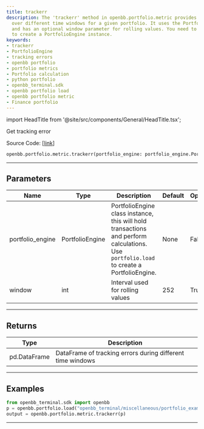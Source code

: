 ```yaml
---
title: trackerr
description: The 'trackerr' method in openbb.portfolio.metric provides tracking errors
  over different time windows for a given portfolio. It uses the PortfolioEngine instance
  and has an optional window parameter for rolling values. You need to call portfolio.load
  to create a PortfolioEngine instance.
keywords:
- trackerr
- PortfolioEngine
- tracking errors
- openbb portfolio
- portfolio metrics
- Portfolio calculation
- python portfolio
- openbb_terminal.sdk
- openbb portfolio load
- openbb portfolio metric
- Finance portfolio
---
```


import HeadTitle from '@site/src/components/General/HeadTitle.tsx';

<HeadTitle title="portfolio.metric.trackerr - Reference | OpenBB SDK Docs" />

Get tracking error

Source Code: [[link](https://github.com/OpenBB-finance/OpenBB/tree/main/openbb_terminal/portfolio/portfolio_model.py#L1344)]

```python
openbb.portfolio.metric.trackerr(portfolio_engine: portfolio_engine.PortfolioEngine, window: int = 252)
```

---

## Parameters

| Name | Type | Description | Default | Optional |
| ---- | ---- | ----------- | ------- | -------- |
| portfolio_engine | PortfolioEngine | PortfolioEngine class instance, this will hold transactions and perform calculations.<br/>Use `portfolio.load` to create a PortfolioEngine. | None | False |
| window | int | Interval used for rolling values | 252 | True |


---

## Returns

| Type | Description |
| ---- | ----------- |
| pd.DataFrame | DataFrame of tracking errors during different time windows |
---

## Examples

```python
from openbb_terminal.sdk import openbb
p = openbb.portfolio.load("openbb_terminal/miscellaneous/portfolio_examples/holdings/example.csv")
output = openbb.portfolio.metric.trackerr(p)
```

---
